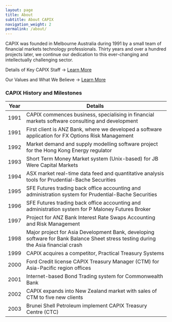 ```yaml
---
layout: page
title: About
subtitle: About CAPIX
navigation_weight: 2
permalink: /about/
---
```


CAPIX was founded in Melbourne Australia during 1991 by a small team of financial markets technology professionals. Thirty years and over a hundred projects later, we continue our dedication to this ever-changing and intellectually challenging sector.

Details of Key CAPIX Staff -> [Learn More](https://capix.net/about/staff)

Our Values and What We Believe -> [Learn More](https://capix.net/about/what-we-believe)
### CAPIX History and Milestones

| Year   |      Details      |
|----------|-------------|
| 1991 | CAPIX commences business, specialising in financial markets software consulting and development |
| 1991 | First client is ANZ Bank, where we developed a software application for FX Options Risk Management |
| 1992 | Market demand and supply modelling software project for the Hong Kong Energy regulator |
| 1993 | Short Term Money Market system (Unix-based) for JB Were Capital Markets |
| 1994 | ASX market real-time data feed and quantitative analysis tools for Prudential-Bache Securities |
| 1995 | SFE Futures trading back office accounting and administration system for Prudential-Bache Securities |
| 1996 | SFE Futures trading back office accounting and administration system for P Maloney Futures Broker |
| 1997 | Project for ANZ Bank Interest Rate Swaps Accounting and Risk Management |
| 1998 | Major project for Asia Development Bank, developing software for Bank Balance Sheet stress testing during the Asia financial crash |
| 1999 | CAPIX acquires a competitor, Practical Treasury Systems |
| 2000 | Ford Credit license CAPIX Treasury Manager (CTM) for Asia-Pacific region offices |
| 2001 | Internet-based Bond Trading system for Commonwealth Bank |
| 2002 | CAPIX expands into New Zealand market with sales of CTM to five new clients |
| 2003 | Brunei Shell Petroleum implement CAPIX Treasury Centre (CTC) |

